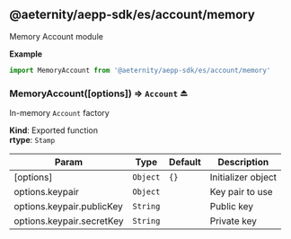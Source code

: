 <a id="module_@aeternity/aepp-sdk/es/account/memory"></a>

## @aeternity/aepp-sdk/es/account/memory
Memory Account module

**Example**  
```js
import MemoryAccount from '@aeternity/aepp-sdk/es/account/memory'
```
<a id="exp_module_@aeternity/aepp-sdk/es/account/memory--MemoryAccount"></a>

### MemoryAccount([options]) ⇒ `Account` ⏏
In-memory `Account` factory

**Kind**: Exported function  
**rtype**: `Stamp`

| Param | Type | Default | Description |
| --- | --- | --- | --- |
| [options] | `Object` | <code>{}</code> | Initializer object |
| options.keypair | `Object` |  | Key pair to use |
| options.keypair.publicKey | `String` |  | Public key |
| options.keypair.secretKey | `String` |  | Private key |

